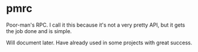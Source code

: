 # pmrc

Poor-man's RPC. I call it this because it's not a very pretty API, but it gets the job done and is simple.

Will document later. Have already used in some projects with great success.
